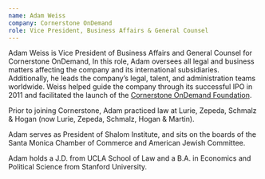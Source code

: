 ```yaml
---
name: Adam Weiss
company: Cornerstone OnDemand
role: Vice President, Business Affairs & General Counsel
---
```


Adam Weiss is Vice President of Business Affairs and General Counsel for Cornerstone OnDemand, In this role, Adam oversees all legal and business matters affecting the company and its international subsidiaries. Additionally, he leads the company’s legal, talent, and administration teams worldwide. Weiss helped guide the company through its successful IPO in 2011 and facilitated the launch of the [Cornerstone OnDemand Foundation](http://www.cornerstoneondemand.org/).

Prior to joining Cornerstone, Adam practiced law at Lurie, Zepeda, Schmalz & Hogan (now Lurie, Zepeda, Schmalz, Hogan & Martin).

Adam serves as President of Shalom Institute, and sits on the boards of the Santa Monica Chamber of Commerce and American Jewish Committee.

Adam holds a J.D. from UCLA School of Law and a B.A. in Economics and Political Science from Stanford University.
